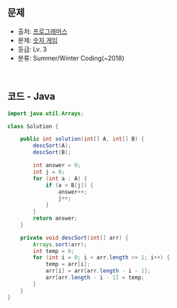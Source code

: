 ## 문제

- 출처: [프로그래머스](https://school.programmers.co.kr/)
- 문제: [숫자 게임](https://school.programmers.co.kr/learn/courses/30/lessons/12987)
- 등급: Lv. 3
- 분류: Summer/Winter Coding(~2018)

<br>

## 코드 - Java

```java
import java.util.Arrays;

class Solution {

    public int solution(int[] A, int[] B) {
        descSort(A);
        descSort(B);

        int answer = 0;
        int j = 0;
        for (int a : A) {
            if (a < B[j]) {
                answer++;
                j++;
            }
        }
        return answer;
    }

    private void descSort(int[] arr) {
        Arrays.sort(arr);
        int temp = 0;
        for (int i = 0; i < arr.length >> 1; i++) {
            temp = arr[i];
            arr[i] = arr[arr.length - i - 1];
            arr[arr.length - i - 1] = temp;
        }
    }
}
```

[//]: # (<br>)

[//]: # (### 해설)

